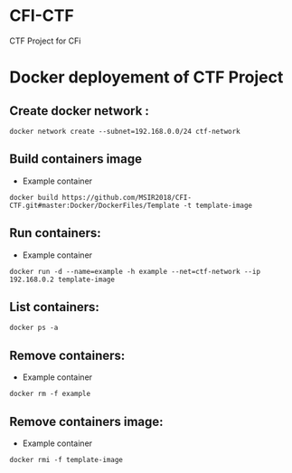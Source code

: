 # CFI-CTF
CTF Project for CFi 

# Docker deployement of CTF Project 

## Create docker network :
```
docker network create --subnet=192.168.0.0/24 ctf-network
```

## Build containers image
- Example container
```
docker build https://github.com/MSIR2018/CFI-CTF.git#master:Docker/DockerFiles/Template -t template-image
```

## Run containers:
- Example container
```
docker run -d --name=example -h example --net=ctf-network --ip 192.168.0.2 template-image
```

## List containers:
```
docker ps -a
```

## Remove containers:
- Example container
```
docker rm -f example
```

## Remove containers image:
- Example container
```
docker rmi -f template-image
```
